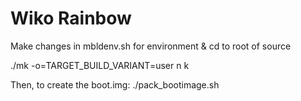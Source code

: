 Wiko Rainbow
===========================

Make changes in mbldenv.sh for environment & cd to root of source 

./mk -o=TARGET_BUILD_VARIANT=user n k

Then, to create the boot.img:
./pack_bootimage.sh

